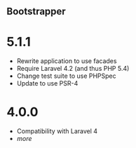 Bootstrapper
------------

5.1.1
=====

* Rewrite application to use facades
* Require Laravel 4.2 (and thus PHP 5.4)
* Change test suite to use PHPSpec
* Update to use PSR-4

4.0.0
=====

- Compatibility with Laravel 4
- _more_